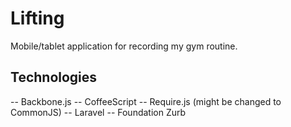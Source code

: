 Lifting
=======
Mobile/tablet application for recording my gym routine.
## Technologies
-- Backbone.js
-- CoffeeScript
-- Require.js (might be changed to CommonJS)
-- Laravel
-- Foundation Zurb
